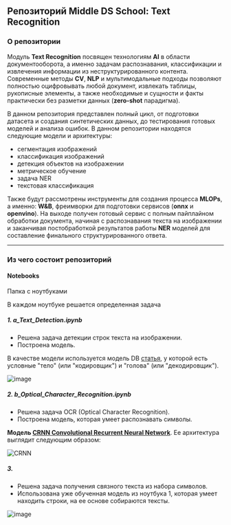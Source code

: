 ## Репозиторий **Middle DS School: Text Recognition**

### О репозитории
Модуль **Text Recognition** посвящен технологиям **AI** в области документооборота, а 
именно задачам распознавания, классификации и извлечения информации из неструктурированного контента. 
Современные методы **CV**, **NLP** и мультимодальные подходы позволяют полностью 
оцифровывать любой документ, извлекать таблицы, рукописные элементы, а также необходимые и сущности и 
факты практически без разметки данных (**zero-shot** парадигма).

В данном репозитория представлен полный цикл, от подготовки датасета и создания 
синтетических данных, до тестирования готовых моделей и анализа ошибок. 
В данном репозитории находятся следующие модели и архитектуры: 
- сегментация изображений
- классификация изображений
- детекция объектов на изображении
- метрическое обучение
- задача NER
- текстовая классификация

Также будут рассмотрены инструменты для создания процесса **MLOPs**, а именно:
**W&B**, фреимворки для подготовки сервисов (**onnx** и **openvino**). На выходе 
получен готовый сервис с полным пайплайном обработки документа, начиная с 
распознавания текста на изображении и заканчивая постобработкой 
результатов работы **NER** моделей для составление финального структурированного ответа.

---

### Из чего состоит репозиторий

####  Notebooks

Папка с ноутбуками

В каждом ноутбуке решается определенная задача

#####  1. a_Text_Detection.ipynb

- Решена задача детекции строк текста на изображении.
- Построена модель.

В качестве модели используется модель DB [статья](https://arxiv.org/abs/1911.08947), у которой есть условные "тело" (или "кодировщик") и "голова" (или "декодировщик").

![image](https://github.com/MatienkoAndrew/MiddleDS/assets/29499863/3e5d604d-c87d-436d-87bf-993c9a343392)

#####  2. b_Optical_Character_Recognition.ipynb

- Решена задача OCR (Optical Character Recognition).
- Построена модель, которая умеет распознавать символы.

**Модель [CRNN Convolutional Recurrent Neural Network](https://arxiv.org/abs/1507.05717)**. Ее архитектура выглядит следующим образом:

![CRNN](https://images4.russianblogs.com/922/df/df7f964dc5a09b659096b55b705c96f2.png)

##### 3. 

- Решена задача получения связного текста из набора символов.
- Использована уже обученная модель из ноутбука 1, которая умеет находить строки, на ее основе собираются тексты.

![image](https://github.com/MatienkoAndrew/MiddleDS/assets/29499863/b34aa6b0-fb7d-4b78-b5bb-be421755c8e1)


